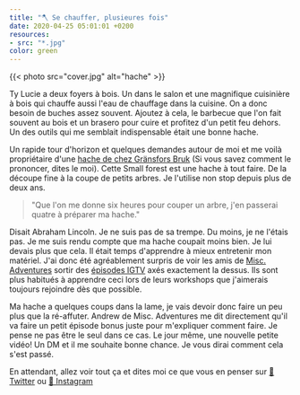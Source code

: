 ```yaml
---
title: "🪓 Se chauffer, plusieures fois"
date: 2020-04-25 05:01:01 +0200
resources:
- src: "*.jpg"
color: green
---
```


{{< photo src="cover.jpg" alt="hache" >}}

Ty Lucie a deux foyers à bois. Un dans le salon et une magnifique cuisinière à bois qui chauffe aussi l'eau de chauffage dans la cuisine. On a donc besoin de buches assez souvent. Ajoutez à cela, le barbecue que l'on fait souvent au bois et un brasero pour cuire et profitez d'un petit feu dehors. Un des outils qui me semblait indispensable était une bonne hache. 

Un rapide tour d'horizon et quelques demandes autour de moi et me voilà propriétaire d'une [hache de chez Gränsfors Bruk](https://www.gransforsbruk.com/en/product/gransfors-small-forest-axe/) (Si vous savez comment le prononcer, dites le moi). Cette Small forest est une hache à tout faire. De la découpe fine à la coupe de petits arbres. Je l'utilise non stop depuis plus de deux ans. 

> "Que l'on me donne six heures pour couper un arbre, j'en passerai quatre à préparer ma hache."

Disait Abraham Lincoln. Je ne suis pas de sa trempe. Du moins, je ne l'étais pas. Je me suis rendu compte que ma hache coupait moins bien. Je lui devais plus que cela. Il était temps d'apprendre à mieux entretenir mon matériel. J'ai donc été agréablement surpris de voir les amis de [Misc. Adventures](https://miscellaneousadventures.co.uk) sortir des [épisodes IGTV](https://www.instagram.com/misc_adventures/channel/) axés exactement la dessus. Ils sont plus habitués à apprendre ceci lors de leurs workshops que j'aimerais toujours rejoindre dès que possible.

Ma hache a quelques coups dans la lame, je vais devoir donc faire un peu plus que la ré-affuter. Andrew de Misc. Adventures me dit directement qu'il va faire un petit épisode bonus juste pour m'expliquer comment faire. Je pense ne pas être le seul dans ce cas. Le jour même, une nouvelle petite vidéo! Un DM et il me souhaite bonne chance. Je vous dirai comment cela s'est passé.

En attendant, allez voir tout ça et dites moi ce que vous en penser sur [🐥 Twitter](https://twitter.com/yann_ck) ou [📸 Instagram](https://instagram.com/vadrouilles.co)
